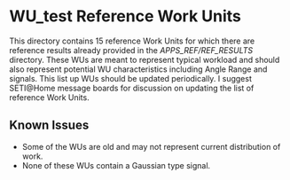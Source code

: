 # WU_test Reference Work Units

  This directory contains 15 reference Work Units for which there are reference results already provided
  in the *APPS_REF/REF_RESULTS* directory.  These WUs are meant to represent typical workload and should also
  represent potential WU characteristics including Angle Range and signals.  This list up WUs should be
  updated periodically.  I suggest SETI@Home message boards for discussion on updating the list of reference
  Work Units.

## Known Issues
* Some of the WUs are old and may not represent current distribution of work.
* None of these WUs contain a Gaussian type signal.

  
